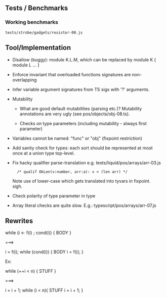 Tests / Benchmarks
------------------

### Working benchmarks
  
    tests/strobe/gadgets/resistor-00.js


Tool/Implementation
-------------------

  - Disallow (buggy): module K.L.M, which can be replaced by 
      module K { module L ... }

  - Enforce invariant that overloaded functions signatures are non-overlapping

  - Infer variable argument signatures from TS sigs with '?' arguments.

  - Mutability 

      * What are good default mutabilities (parsing etc.)? Mutability annotations
        are very ugly (see pos/objects/obj-08.ts).

      * Checks on type parameters (including mutability - always first parameter)
  
  - Variables cannot be named: "func" or "obj" (fixpoint restriction)

  - Add sanity check for types: each sort should be represented at most once at
    a union type top-level.

  - Fix hacky qualifier parse-translation e.g. tests/liquid/pos/arrays/arr-03.js
        
          /* qualif OkLen(v:number, arr:a): v < (len arr) */

    Note use of lower-case which gets translated into tyvars in fixpoint. sigh.

  - Check polarity of type parameter in type

  - Array literal checks are quite slow.
      E.g.: typescript/pos/arrays/arr-07.js


Rewrites
--------

while (i <- f(i) ; cond(i)) {
  BODY
}

===>

i = f(i);
while (cond(i)) {
  BODY
  i = f(i);
}

Ex:

while (++i < n) {
  STUFF
}

===>

i = i + 1;
while (i < n){
  STUFF
  i = i + 1;
}
